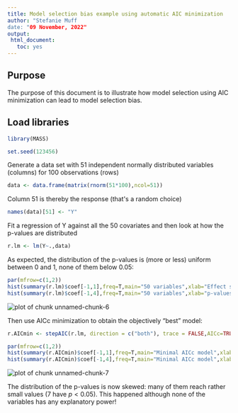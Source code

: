 ```yaml
---
title: Model selection bias example using automatic AIC minimization 
author: "Stefanie Muff 
date: "09 November, 2022"
output:
 html_document:
   toc: yes
---
```




## Purpose
The purpose of this document is to illustrate how model selection using AIC minimization can lead to model selection bias.
## Load libraries 


```r
library(MASS)

set.seed(123456)
```

Generate a data set with 51 independent normally distributed variables (columns) for 100 observations (rows)


```r
data <- data.frame(matrix(rnorm(51*100),ncol=51))
```

Column 51 is thereby the response (that's a random choice)


```r
names(data)[51] <- "Y"
```

Fit a regression of Y against all the 50 covariates and then look at how the p-values are distributed


```r
r.lm <- lm(Y~.,data)
```

As expected, the distribution of the p-values is (more or less) uniform between 0 and 1, none of them below 0.05:


```r
par(mfrow=c(1,2))
hist(summary(r.lm)$coef[-1,1],freq=T,main="50 variables",xlab="Effect sizes")
hist(summary(r.lm)$coef[-1,4],freq=T,main="50 variables",xlab="p-values")
```

![plot of chunk unnamed-chunk-6](figure/unnamed-chunk-6-1.png)

Then use AICc minimization to obtain the objectively “best” model:


```r
r.AICmin <- stepAIC(r.lm, direction = c("both"), trace = FALSE,AICc=TRUE)

par(mfrow=c(1,2))
hist(summary(r.AICmin)$coef[-1,1],freq=T,main="Minimal AICc model",xlab="Effect sizes")
hist(summary(r.AICmin)$coef[-1,4],freq=T,main="Minimal AICc model",xlab="p-values",xlim=c(0,1))
```

![plot of chunk unnamed-chunk-7](figure/unnamed-chunk-7-1.png)

The distribution of the p-values is now skewed: many of them reach rather small values (7 have $p < 0.05$). This happened although none of the variables has any explanatory power!
